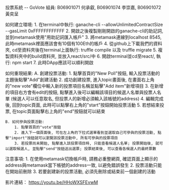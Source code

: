 投票系統 -- GoVote
組員: B06901071 何承叡, B06901074 李崇嘉, B06901072 黃奕呈

如何建立環境:
	1. 在terminal中執行: ganache-cli --allowUnlimitedContractSize  --gasLimit 0xFFFFFFFFFFFF
	2. 開啟之後複製剛剛開啟的ganache-cli的助記詞, 並到metamask使用"用助記詞匯入帳戶"
	3. 將metamask連線到localhost 8545, 此時metamask裡面應該會有10個有100Eth的帳戶
	4. 從github上下載我們的資料夾, cd至資料夾後在terminal上面執行: truffle compile 以及 truffle migrate
	5. 複製資料夾中的build資料夾, 並放入react/src/中
	6. 開啟terminal並cd至react/, 執行: npm start
	7. 此時DApp應該可以順利開啟

如何重現結果:
	A. 創建投票活動:
		1. 點擊首頁的"New Poll"按鈕, 輸入投票活動的主題後點擊"Add"創建活動
		2. 成功創建投票, 進入topic畫面後, 在畫面右上角的"new vote"欄位中輸入新的投票項目名稱並點擊"Add item"新增項目
		3. 在新增的項目右方會有edit的按鈕, 點擊進入後可以編輯該項目的候選人名單與投票人名單 (候選人可以任意取名, 但投票人的新增必須輸入該帳號的address)
		4. 編輯完成後, 回到topic頁面, 此時可以點擊右上角的"start"按鈕開始投票活動
		5. 若想結束投票, 在topic頁面點擊右上角的"end"按鈕就可以結束

	B. 如何參與投票活動:
		1. 點擊首頁的"vote"按鈕
		2. 進入下一個頁面後, 可在左上角的下拉式選單看到並選取自己可參與的投票活動, 點擊"import"按鈕就可以瀏覽該投票活動中, 所有可參與的投票項目
		3. 若投票尚未開始, 點擊進入該投票項目時, 只能查看候選人名單; 投票開始後, 就可以選取候選人, 並點擊"send"按鈕送出選票; 投票結束後, 可以查看各候選人的最終票數

注意事項:
	1. 在使用metamask切換帳戶時, 請務必重整網頁, 確認頁面上顯示的address與metamask當下帳號的address一致, 以避免錯誤發生
	2. 投票活動只能在開始前刪除
	3. 若要創建新的投票活動, 必須先刪除或結束前一個創建的活動


影片連結：
	https://youtu.be/HHoWXSFEvwM
